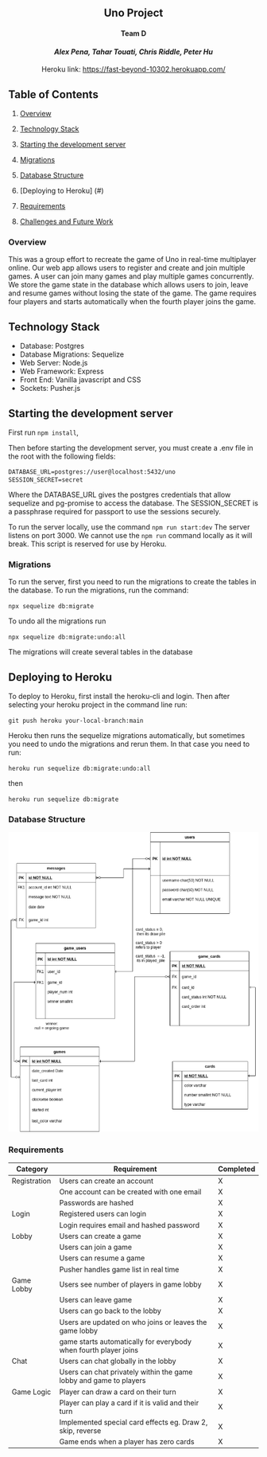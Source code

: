 <center>

##  Uno Project 
#### Team D 
#### *Alex Pena, Tahar Touati, Chris Riddle, Peter Hu*

Heroku link: https://fast-beyond-10302.herokuapp.com/

</center>


## Table of Contents

1. [Overview](#-this-is-a-heading)

2. [Technology Stack](#)

3. [Starting the development server](#)

4. [Migrations](#)

5. [Database Structure](#)

6. [Deploying to Heroku] (#)

7. [Requirements](#)

8. [Challenges and Future Work](#)


### Overview
This was a group effort to recreate the game of Uno in real-time multiplayer
online. Our web app allows users to register and create and join multiple games.
A user can join many games and play multiple games concurrently. We store the 
game state in the database which allows users to join, leave and resume games 
without losing the state of the game. The game requires four players and starts 
automatically when the fourth player joins the game.

## Technology Stack
- Database: Postgres
- Database Migrations: Sequelize
- Web Server: Node.js
- Web Framework: Express
- Front End: Vanilla javascript and CSS
- Sockets: Pusher.js

## Starting the development server

First run `npm install`,

Then before starting the development server, you must create a .env file in the root 
with the following fields:

```
DATABASE_URL=postgres://user@localhost:5432/uno
SESSION_SECRET=secret
```
Where the DATABASE\_URL gives the postgres credentials that allow sequelize and
pg-promise to access the database. The SESSION\_SECRET is a passphrase 
required for passport to use the sessions securely.

To run the server locally, use the command `npm run start:dev`
The server listens on port 3000. We cannot use the `npm run` 
command locally as it will break. This 
script is reserved for use by Heroku.

### Migrations

To run the server, first you need to run the migrations to create the tables
in the database. To run the migrations, run the command:

`npx sequelize db:migrate`

To undo all the migrations run

`npx sequelize db:migrate:undo:all`

The migrations will create several tables in the database

## Deploying to Heroku

To deploy to Heroku, first install the heroku-cli and login. Then after selecting 
your heroku project in the command line run:

`git push heroku your-local-branch:main`

Heroku then runs the sequelize migrations automatically, but sometimes you 
need to undo the migrations and rerun them. In that case you need to run:

`heroku run sequelize db:migrate:undo:all`

then

`heroku run sequelize db:migrate`

### Database Structure

![database](readmePhotos/ERDwithTahar.png)

### Requirements

| Category     | Requirement                                                        | Completed
| -----------  | -----------                                                        | ---------
| Registration | Users can create an account                                        | X
|               | One account can be created with one email                          | X
|              | Passwords are hashed                                               | X
| Login        | Registered users can login                                         | X
|              | Login requires email and hashed password                           | X
| Lobby        | Users can create a game                                            | X
|              | Users can join a game                                              | X
|              | Users can resume a game                                            | X
|              | Pusher handles game list in real time                              | X
| Game Lobby   | Users see number of players in game lobby                          | X
|              | Users can leave game                                               | X
|              | Users can go back to the lobby                                     | X
|              | Users are updated on who joins or leaves the game lobby            | X
|              | game starts automatically for everybody when fourth player joins   | X
| Chat         | Users can chat globally in the lobby                               | X
|              | Users can chat privately within the game lobby and game to players | X
| Game Logic   | Player can draw a card on their turn                               | X
|              | Player can play a card if it is valid and their turn               | X
|              | Implemented special card effects eg. Draw 2, skip, reverse         | X
|              | Game ends when a player has zero cards                             | X

